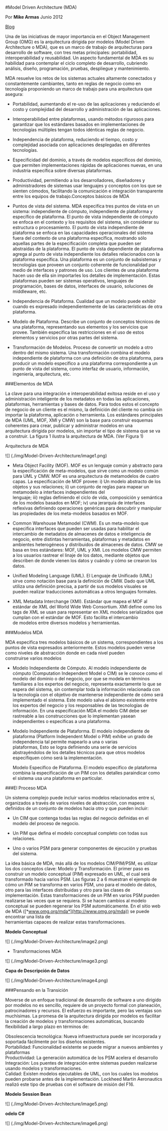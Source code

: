 <properties
	pageTitle="Model Driven Architecture (MDA)"
	description="Model Driven Architecture (MDA)"
	services="windows"
	documentationCenter=""
	authors="andygonusa"
	manager=""
	editor="andygonusa"/>

<tags
	ms.service="windows"
	ms.workload="identity"
	ms.tgt_pltfrm="na"
	ms.devlang="na"
	ms.topic="how-to-article"
	ms.date="05/16/2016"
	ms.author="andygonusa"/>

#Model Driven Architecture (MDA)

Por **Mike Armas**                                                                                                                                                       Junio 2012

[Blog](http://www.sg.com.mx/)
 
Una de las iniciativas de mayor importancia en el Object Management
Group (OMG) es la arquitectura dirigida por modelos (Model Driven
Architecture o MDA), que es un marco de trabajo de arquitecturas para
desarrollo de software, con tres metas principales: portabilidad,
interoperabilidad y reusabilidad. Un aspecto fundamental de MDA es su
habilidad para contemplar el ciclo completo de desarrollo, cubriendo
análisis, diseño, programación, pruebas, despliegue y mantenimiento.

MDA resuelve los retos de los sistemas actuales altamente conectados y
constantemente cambiantes, tanto en reglas de negocio como en tecnología
proponiendo un marco de trabajo para una arquitectura que asegura:

- Portabilidad, aumentando el re-uso de las aplicaciones y reduciendo
    el costo y complejidad del desarrollo y administración de
    las aplicaciones.

- Interoperabilidad entre plataformas, usando métodos rigurosos para
    garantizar que los estándares basados en implementaciones de
    tecnologías múltiples tengan todos idénticas reglas de negocio.

- Independencia de plataforma, reduciendo el tiempo, costo y
    complejidad asociada con aplicaciones desplegadas en
    diferentes tecnologías.

- Especificidad del dominio, a través de modelos específicos del
    dominio, que permiten implementaciones rápidas de aplicaciones
    nuevas, en una industria específica sobre diversas plataformas.

- Productividad, permitiendo a los desarrolladores, diseñadores y
    administradores de sistemas usar lenguajes y conceptos con los que
    se sienten cómodos, facilitando la comunicación e integración
    transparente entre los equipos de trabajo.Conceptos básicos de MDA

- Puntos de vista del sistema. MDA especifica tres puntos de vista en
    un sistema: independiente de cómputo, independiente de plataforma y
    específico de plataforma. El punto de vista independiente de cómputo
    se enfoca en el contexto y los requisitos del sistema, sin
    considerar su estructura o procesamiento. El punto de vista
    independiente de plataforma se enfoca en las capacidades
    operacionales del sistema fuera del contexto de una plataforma
    específica, mostrando sólo aquellas partes de la especificación
    completa que pueden ser abstraídas de la plataforma. El punto de
    vista dependiente de plataforma agrega al punto de vista
    independiente los detalles relacionados con la
    plataforma específica. Una plataforma es un conjunto de subsistemas
    y tecnologías que proveen un conjunto coherente de funcionalidad por
    medio de interfaces y patrones de uso. Los clientes de una
    plataforma hacen uso de ella sin importarles los detalles
    de implementación. Estas plataformas pueden ser sistemas operativos,
    lenguajes de programación, bases de datos, interfaces de usuario,
    soluciones de middleware, etc.

- Independencia de Plataforma. Cualidad que un modelo puede exhibir
    cuando es expresado independientemente de las características de
    otra plataforma.

- Modelo de Plataforma. Describe un conjunto de conceptos técnicos de
    una plataforma, representando sus elementos y los servicios
    que provee. También especifica las restricciones en el uso de estos
    elementos y servicios por otras partes del sistema.

- Transformación de Modelos. Proceso de convertir un modelo a otro
    dentro del mismo sistema. Una transformación combina el modelo
    independiente de plataforma con una definición de otra plataforma,
    para producir un modelo específico a una plataforma correspondiente
    a un punto de vista del sistema, como interfaz de usuario,
    información, ingeniería, arquitectura, etc.

###Elementos de MDA


La clave para una integración e interoperabilidad exitosa reside en el
uso y administración inteligente de los metadatos en todas las
aplicaciones, plataformas, herramientas y bases de datos. Para todos
estos el concepto de negocio de un cliente es el mismo, la definición
del cliente no cambia sin importar la plataforma, aplicación o
herramienta. Los estándares principales de MDA (UML, MOF, XMI y CMW) son
la base para construir esquemas coherentes para crear, publicar y
administrar modelos en una\
arquitectura dirigida por modelos, sin importar el tipo de sistema que
se va a construir. La figura 1 ilustra la arquitectura de MDA. (Ver
Figura 1)

Arquitectura de MDA

![] (./img/Model-Driven-Architecture/image1.png)


- Meta Object Facility (MOF). MOF es un lenguaje común y abstracto
    para la especificación de meta-modelos, que sirve como un modelo
    común para UML y CMW. MOF es una arquitectura de metamodelos de
    cuatro capas. La especificación de MOF provee: i) Un modelo
    abstracto de los objetos y sus relaciones; ii) un conjunto de reglas
    para mapear un metamodelo a interfaces independientes del\
    lenguaje; iii) reglas definiendo el ciclo de vida, composición y
    semántica de los modelos basados en MOF; iv) una jerarquía de
    interfaces reflexivas definiendo operaciones genéricas para
    descubrir y manipular las propiedades de los meta-modelos basados
    en MOF.

- Common Warehouse Metamodel (CWM). Es un meta-modelo que especifica
    interfaces que pueden ser usadas para habilitar el intercambio de
    metadatos de almacenes de datos e inteligencia de negocio, entre
    distintas herramientas, plataformas y metadatos en ambientes
    heterogéneos y distribuidos de almacenes de datos. CMW se basa en
    tres estándares: MOF, UML y XMI. Los modelos CMW permiten a los
    usuarios rastrear el linaje de los datos, mediante objetos que
    describen de donde vienen los datos y cuándo y cómo se crearon
    los datos.

- Unified Modeling Language (UML). El Lenguaje de Unificado (UML)
    sirve como notación base para la definición de CMW. Dado que UML
    utiliza una definición precisa, a partir de sus modelos visuales se
    pueden realizar traducciones automáticas a otros lenguajes formales.

- XML Metadata Interchange (XMI). Estándar que mapea el MOF al
    estándar de XML del World Wide Web Consortium. XMI define como los
    tags de XML se usan para representar en XML modelos serializados que
    cumplan con el estándar de MOF. Esto facilita el intercambio\
    de modelos entre diversos modelos y herramientas.

###Modelos MDA


MDA especifica tres modelos básicos de un sistema, correspondientes a
los puntos de vista expresados anteriormente. Estos modelos pueden verse
como niveles de abstracción donde en cada nivel pueden\
construirse varios modelos

- Modelo Independiente de Cómputo. Al modelo independiente de cómputo
    (Computation Independent Model o CIM) se le conoce como el modelo
    del dominio o del negocio, por que se modela en términos\
    familiares a los expertos del negocio, representa exactamente lo que
    se espera del sistema, sin contemplar toda la información
    relacionada con la tecnología con el objetivo de mantenerse
    independiente de cómo será implementado el sistema. Este modelo
    salva el abismo existente entre los expertos del negocio y los
    responsables de las tecnologías de información. En una
    especificación MDA el modelo CIM debe ser rastreable a las
    construcciones que lo implementan yasean independientes o
    específicas a una plataforma.

- Modelo Independiente de Plataforma. El modelo independiente de
    plataforma (Platform Independent Model o PIM) exhibe un grado de
    independencia tal permite mapearlo a una o varias\
    plataformas, Esto se logra definiendo una serie de servicios
    abstrayéndolos de los detalles técnicos para que otros modelos
    especifiquen cómo será la implementación.

    Modelo Específico de Plataforma. El modelo específico de plataforma
    combina la especificación de un PIM con los detalles paraindicar
    como el sistema usa una plataforma en particular.

###El Proceso MDA


Un sistema complejo puede incluir varios modelos relacionados entre sí,
organizados a través de varios niveles de abstracción, con mapeos
definidos de un conjunto de modelos hacia otro y que pueden incluir:

- Un CIM que contenga todas las reglas del negocio definidas en el
    modelo del proceso de negocio.

- Un PIM que defina el modelo conceptual completo con todas
    sus relaciones.

- Uno o varios PSM para generar componentes de ejecución y pruebas
    del sistema.

La idea básica de MDA, más allá de los modelos CIM/PIM/PSM, es utilizar
los dos conceptos clave: Modelo y Transformación. El primer paso es
construir un modelo conceptual (PIM) expresado en UML, el cual será
transformado hacia varios PSM. Las figuras 2 a 6 muestran el ejemplo de
cómo un PIM se transforma en varios PSM, uno para el modelo de datos,
otro para las interfaces distribuidas y otro para las clases de
implementación. Estas transformaciones de un PIM en varios PSM pueden
realizarse las veces que se requiera. Si se hacen cambios al modelo
conceptual se pueden regenerar los PSM automáticamente. En el sitio web
de MDA ([*www.omg.org/mda*](http://www.omg.org/mda)) se puede encontrar
una lista de\
herramientas capaces de realizar estas transformaciones.

**Modelo Conceptual**

![] (./img/Model-Driven-Architecture/image2.png)



- Transformaciones MDA

![] (./img/Model-Driven-Architecture/image3.png)


**Capa de Descripción de Datos**

![] (./img/Model-Driven-Architecture/image4.png)


###Pensando en la Transición


Moverse de un enfoque tradicional de desarrollo de software a uno
dirigido por modelos no es sencillo, requiere de un proyecto formal con
planeación, patrocinadores y recursos. El esfuerzo es importante, pero
las ventajas son muchísimas. La promesa de la arquitectura dirigida por
modelos es facilitar la creación de modelos y transformaciones
automáticas, buscando flexibilidad a largo plazo en términos de:

Obsolescencia tecnológica: Nueva infraestructura puede ser incorporada y
soportada fácilmente por los diseños existentes.\
Portabilidad: Funcionalidad existente se puede migrar a nuevos ambientes
y plataformas\
Productividad: La generación automática de los PSM acelera el
desarrollo\
Integración: Los puentes de integración entre sistemas pueden realizarse
usando modelos y transformaciones.\
Calidad: Existen modelos ejecutables de UML, con los cuales los modelos
pueden probarse antes de la implementación. Lockheed Martin Aeronautics
realizó este tipo de pruebas con el software de misión del F16.

**Modelo Session Bean**

![] (./img/Model-Driven-Architecture/image5.png)

**odelo C\#**

![] (./img/Model-Driven-Architecture/image6.png)



